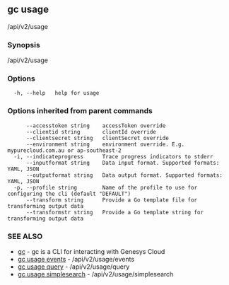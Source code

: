 ## gc usage

/api/v2/usage

### Synopsis

/api/v2/usage

### Options

```
  -h, --help   help for usage
```

### Options inherited from parent commands

```
      --accesstoken string    accessToken override
      --clientid string       clientId override
      --clientsecret string   clientSecret override
      --environment string    environment override. E.g. mypurecloud.com.au or ap-southeast-2
  -i, --indicateprogress      Trace progress indicators to stderr
      --inputformat string    Data input format. Supported formats: YAML, JSON
      --outputformat string   Data output format. Supported formats: YAML, JSON
  -p, --profile string        Name of the profile to use for configuring the cli (default "DEFAULT")
      --transform string      Provide a Go template file for transforming output data
      --transformstr string   Provide a Go template string for transforming output data
```

### SEE ALSO

* [gc](gc.html)	 - gc is a CLI for interacting with Genesys Cloud
* [gc usage events](gc_usage_events.html)	 - /api/v2/usage/events
* [gc usage query](gc_usage_query.html)	 - /api/v2/usage/query
* [gc usage simplesearch](gc_usage_simplesearch.html)	 - /api/v2/usage/simplesearch


